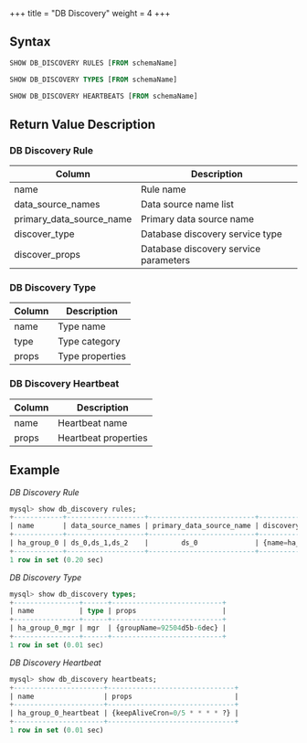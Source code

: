 +++
title = "DB Discovery"
weight = 4
+++

## Syntax

```sql
SHOW DB_DISCOVERY RULES [FROM schemaName]

SHOW DB_DISCOVERY TYPES [FROM schemaName]

SHOW DB_DISCOVERY HEARTBEATS [FROM schemaName]
```

## Return Value Description

### DB Discovery Rule

| Column                   | Description                            |
| ------------------------ | -------------------------------------- |
| name                     | Rule name                              |
| data_source_names        | Data source name list                  |
| primary_data_source_name | Primary data source name               |
| discover_type            | Database discovery service type        |
| discover_props           | Database discovery service parameters  |


### DB Discovery Type

| Column                   | Description     |
| ------------------------ | ----------------|
| name                     | Type name       |
| type                     | Type category   |
| props                    | Type properties |

### DB Discovery Heartbeat

| Column                   | Description           |
| ------------------------ | ----------------------|
| name                     | Heartbeat name        |
| props                    | Heartbeat properties  |

## Example

*DB Discovery Rule*

```sql
mysql> show db_discovery rules;
+------------+-------------------+--------------------------+------------------------------------------------------------------+------------------------------------------------------------------+
| name       | data_source_names | primary_data_source_name | discovery_type                                                   | discovery_heartbeat                                              |
+------------+-------------------+--------------------------+------------------------------------------------------------------+------------------------------------------------------------------+
| ha_group_0 | ds_0,ds_1,ds_2    |        ds_0              | {name=ha_group_0_mgr, type=mgr, props={groupName=92504d5b-6dec}} | {name=ha_group_0_heartbeat, props={keepAliveCron=0/5 * * * * ?}} |
+------------+-------------------+--------------------------+------------------------------------------------------------------+------------------------------------------------------------------+
1 row in set (0.20 sec)
```

*DB Discovery Type*

```sql
mysql> show db_discovery types;
+----------------+------+---------------------------+
| name           | type | props                     |
+----------------+------+---------------------------+
| ha_group_0_mgr | mgr  | {groupName=92504d5b-6dec} |
+----------------+------+---------------------------+
1 row in set (0.01 sec)
```

*DB Discovery Heartbeat*

```sql
mysql> show db_discovery heartbeats;
+----------------------+-------------------------------+
| name                 | props                         |
+----------------------+-------------------------------+
| ha_group_0_heartbeat | {keepAliveCron=0/5 * * * * ?} |
+----------------------+-------------------------------+
1 row in set (0.01 sec)
```
